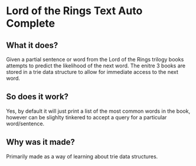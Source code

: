# Lord of the Rings Text Auto Complete

## What it does?
Given a partial sentence or word from the Lord of the Rings trilogy books attempts to predict the likelihood of the next word. The enitre 3 books are stored in a trie data structure to allow for immediate access to the next word.

## So does it work?
Yes, by default it will just print a list of the most common words in the book, however can be slighlty tinkered to accept a query for a particular word/sentence.

## Why was it made?
Primarily made as a way of learning about trie data structures.


